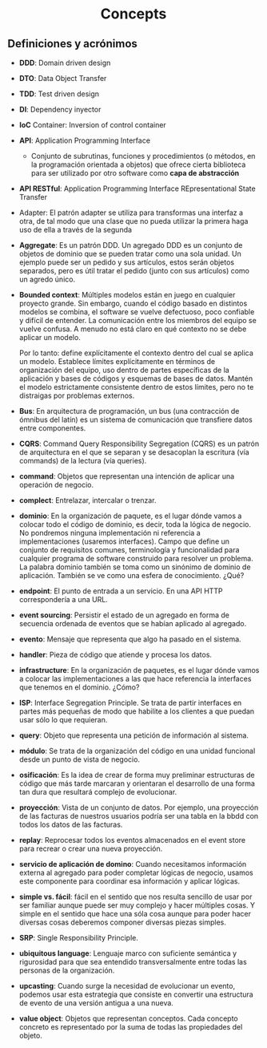 <h1 align="center">Concepts</h1>

## Definiciones y acrónimos

- **DDD**: Domain driven design
- **DTO**: Data Object Transfer
- **TDD**: Test driven design
- **DI**: Dependency inyector
- **IoC** Container: Inversion of control container
- **API**: Application Programming Interface
  - Conjunto de subrutinas, funciones y procedimientos (o métodos, en la programación orientada a objetos) que ofrece cierta biblioteca para ser utilizado por otro software como **capa de abstracción**
- **API RESTful**: Application Programming Interface REpresentational State Transfer
- Adapter: El patrón adapter se utiliza para transformas una interfaz a otra, de tal modo que una clase que no pueda utilizar la primera haga uso de ella a través de la segunda
- **Aggregate**: Es un patrón DDD. Un agregado DDD es un conjunto de objetos de dominio que se pueden tratar como una sola unidad. Un ejemplo puede ser un pedido y sus artículos, estos serán objetos separados, pero es útil tratar el pedido (junto con sus artículos) como un agredo único.
- **Bounded context**: Múltiples modelos están en juego en cualquier proyecto grande. Sin embargo, cuando el código basado en distintos modelos se combina, el software se vuelve defectuoso, poco confiable y difícil de entender. La comunicación entre los miembros del equipo se vuelve confusa. A menudo no está claro en qué contexto no se debe aplicar un modelo.

  Por lo tanto: define explícitamente el contexto dentro del cual se aplica un modelo. Establece límites explícitamente en términos de organización del equipo, uso dentro de partes específicas de la aplicación y bases de códigos y esquemas de bases de datos. Mantén el modelo estrictamente consistente dentro de estos límites, pero no te distraigas por problemas externos.
- **Bus**: En arquitectura de programación, un bus (una contracción de ómnibus del latín) es un sistema de comunicación que transfiere datos entre componentes.
- **CQRS**: Command Query Responsibility Segregation (CQRS) es un patrón de arquitectura en el que se separan y se desacoplan la escritura (vía commands) de la lectura (vía queries).
- **command**: Objetos que representan una intención de aplicar una operación de negocio.
- **complect**: Entrelazar, intercalar o trenzar.
- **dominio**: En la organización de paquete, es el lugar dónde vamos a colocar todo el código de dominio, es decir, toda la lógica de negocio. No pondremos ninguna implementación ni referencia a implementaciones (usaremos interfaces).
  Campo que define un conjunto de requisitos comunes, terminología y funcionalidad para cualquier programa de software construido para resolver un problema. La palabra dominio también se toma como un sinónimo de dominio de aplicación. También se ve como una esfera de conocimiento.
  ¿Qué?
- **endpoint**: El punto de entrada a un servicio. En una API HTTP correspondería a una URL.
- **event sourcing**: Persistir el estado de un agregado en forma de secuencia ordenada de eventos que se habían aplicado al agregado.
- **evento**: Mensaje que representa que algo ha pasado en el sistema.
- **handler**: Pieza de código que atiende y procesa los datos.
- **infrastructure**: En la organización de paquetes, es el lugar dónde vamos a colocar las implementaciones a las que hace referencia la interfaces que tenemos en el dominio.
  ¿Cómo?
- **ISP**: Interface Segregation Principle. Se trata de partir interfaces en partes más pequeñas de modo que habilite a los clientes a que puedan usar sólo lo que requieran.
- **query**: Objeto que representa una petición de información al sistema.
- **módulo**: Se trata de la organización del código en una unidad funcional desde un punto de vista de negocio.
- **osificación**: Es la idea de crear de forma muy preliminar estructuras de código que más tarde marcaran y orientaran el desarrollo de una forma tan dura que resultará complejo de evolucionar.
- **proyección**: Vista de un conjunto de datos. Por ejemplo, una proyección de las facturas de nuestros usuarios podría ser una tabla en la bbdd con todos los datos de las facturas.
- **replay**: Reprocesar todos los eventos almacenados en el event store para recrear o crear una nueva proyección.
- **servicio de aplicación de domino**: Cuando necesitamos información externa al agregado para poder completar lógicas de negocio, usamos este componente para coordinar esa información y aplicar lógicas.
- **simple vs. fácil**: fácil en el sentido que nos resulta sencillo de usar por ser familiar aunque puede ser muy complejo y hacer múltiples cosas. Y simple en el sentido que hace una sóla cosa aunque para poder hacer diversas cosas deberemos componer diversas piezas simples.
- **SRP**: Single Responsibility Principle.
- **ubiquitous language**: Lenguaje marco con suficiente semántica y rigurosidad para que sea entendido transversalmente entre todas las personas de la organización.
- **upcasting**: Cuando surge la necesidad de evolucionar un evento, podemos usar esta estrategia que consiste en convertir una estructura de evento de una versión antigua a una nueva.
- **value object**: Objetos que representan conceptos. Cada concepto concreto es representado por la suma de todas las propiedades del objeto.
